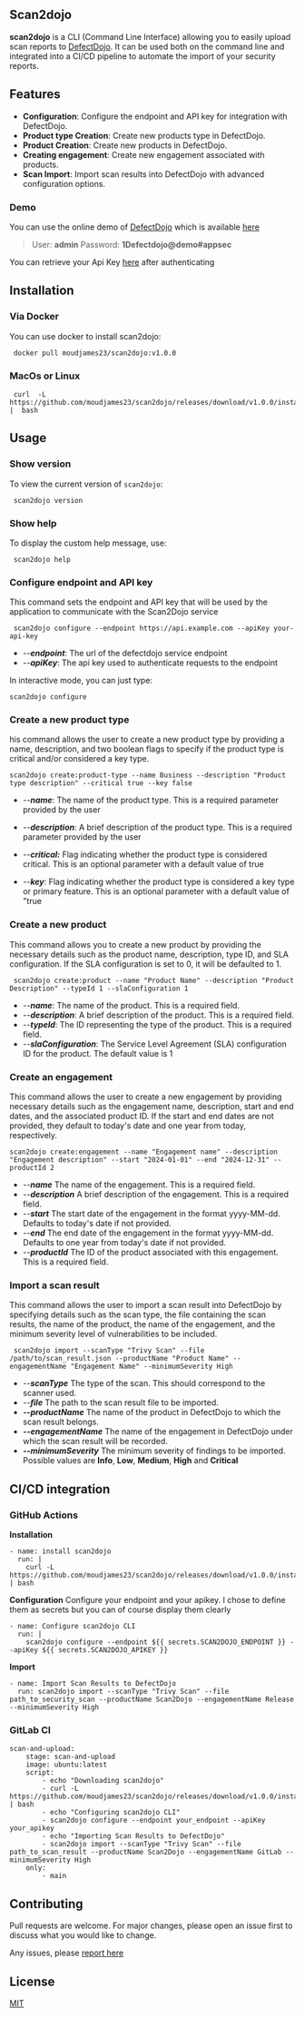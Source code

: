 

## Scan2dojo
**scan2dojo** is a CLI (Command Line Interface) allowing you to easily upload scan reports to [DefectDojo](https://github.com/DefectDojo/django-DefectDojo). It can be used both on the command line and integrated into a CI/CD pipeline to automate the import of your security reports.

## Features

- **Configuration**: Configure the endpoint and API key for integration with DefectDojo.
- **Product type Creation**: Create new products type in DefectDojo.
-  **Product Creation**: Create new products in DefectDojo.
- **Creating engagement**: Create new engagement associated with products.
- **Scan Import**: Import scan results into DefectDojo with advanced configuration options.

### Demo
You can use the online demo of [DefectDojo](https://hub.docker.com/r/defectdojo/defectdojo-django) which is available [here](https://demo.defectdojo.org/)

> User: **admin**
> Password: **1Defectdojo@demo#appsec**

You can retrieve your Api Key [here](https://demo.defectdojo.org/api/key-v2) after authenticating

## Installation

### Via Docker

You can use docker to install scan2dojo:


     docker pull moudjames23/scan2dojo:v1.0.0

### MacOs or Linux


     curl  -L  https://github.com/moudjames23/scan2dojo/releases/download/v1.0.0/install.sh  |  bash 


## Usage

### Show version

To view the current version of `scan2dojo`:


     scan2dojo version  

### Show help

To display the custom help message, use:


     scan2dojo help  

### Configure endpoint and API key

This command sets the endpoint and API key that will be used by the application to communicate with the Scan2Dojo service


     scan2dojo configure --endpoint https://api.example.com --apiKey your-api-key

- --***endpoint***: The url of the defectdojo service endpoint
-  --***apiKey***: The api key used to authenticate requests to the endpoint

In interactive mode, you can just type:

    scan2dojo configure


### Create a new product  type
his command allows the user to create a new product type by providing a name,  description, and two boolean flags to specify if the product type is critical and/or considered a key type.

    scan2dojo create:product-type --name Business --description "Product type description" --critical true --key false

- --***name***: The name of the product type. This is a required parameter provided by the user

- --***description***: A brief description of the product type. This is a required parameter provided by the user

- --***critical:*** Flag indicating whether the product type is considered critical. This is an optional parameter  with a default value of true
-  --***key***: Flag indicating whether the product type is considered a key type or primary feature. This is an optional parameter with a default value of "true

### Create a new product

This command allows you to create a new product by providing the necessary details  such as the product name, description, type ID, and SLA configuration. If the SLA  configuration is set to 0, it will be defaulted to 1.


     scan2dojo create:product --name "Product Name" --description "Product Description" --typeId 1 --slaConfiguration 1  



- --***name***: The name of the product. This is a required field.
- --***description***: A brief description of the product. This is a required field.
- --***typeId***: The ID representing the type of the product. This is a required field.
- --***slaConfiguration***: The Service Level Agreement (SLA) configuration ID for the product. The default value is 1

### Create an engagement

This command allows the user to create a new engagement by providing necessary details such as the engagement name, description, start and end dates, and the associated product ID. If the start and end dates are not provided, they default to today's date and one year from today, respectively.



    scan2dojo create:engagement --name "Engagement name" --description "Engagement description" --start "2024-01-01" --end "2024-12-31" --productId 2

- --***name*** The name of the engagement. This is a required field.
- --***description*** A brief description of the engagement. This is a required field.
- --***start*** The start date of the engagement in the format yyyy-MM-dd. Defaults to today's date if not provided.
- --***end*** The end date of the engagement in the format yyyy-MM-dd. Defaults to one year from today's date if not provided.
- --***productId*** The ID of the product associated with this engagement. This is a required field.



### Import a scan result

This command allows the user to import a scan result into DefectDojo by specifying details such as the scan type, the file containing the scan results, the name of the product, the name of the engagement, and the minimum severity level of vulnerabilities to be included.


     scan2dojo import --scanType "Trivy Scan" --file /path/to/scan_result.json --productName "Product Name" --engagementName "Engagement Name" --minimumSeverity High  

- --***scanType*** The type of the scan. This should correspond to the scanner used.
- --***file*** The path to the scan result file to be imported.
- ***--productName*** The name of the product in DefectDojo to which the scan result belongs.
- ***--engagementName*** The name of the engagement in DefectDojo under which the scan result will be recorded.
- ***--minimumSeverity*** The minimum severity of findings to be imported. Possible values are **Info**, **Low**, **Medium**, **High**
  and **Critical**

## CI/CD integration

### GitHub Actions
**Installation**

    - name: install scan2dojo
      run: |
        curl -L https://github.com/moudjames23/scan2dojo/releases/download/v1.0.0/install.sh | bash

**Configuration**
Configure your endpoint and your apikey. I chose to define them as secrets but you can of course display them clearly

    - name: Configure scan2dojo CLI
      run: |
        scan2dojo configure --endpoint ${{ secrets.SCAN2DOJO_ENDPOINT }} --apiKey ${{ secrets.SCAN2DOJO_APIKEY }}

**Import**

    - name: Import Scan Results to DefectDojo 
      run: scan2dojo import --scanType "Trivy Scan" --file path_to_security_scan --productName Scan2Dojo --engagementName Release --minimumSeverity High


### GitLab CI



    scan-and-upload:
	    stage: scan-and-upload
	    image: ubuntu:latest
	    script:
		    - echo "Downloading scan2dojo"
		    - curl -L https://github.com/moudjames23/scan2dojo/releases/download/v1.0.0/install.sh | bash
		    - echo "Configuring scan2dojo CLI"
		    - scan2dojo configure --endpoint your_endpoint --apiKey your_apikey
		    - echo "Importing Scan Results to DefectDojo"
		    - scan2dojo import --scanType "Trivy Scan" --file path_to_scan_result --productName Scan2Dojo --engagementName GitLab --minimumSeverity High
	    only:
	        - main


## Contributing
Pull requests are welcome. For major changes, please open an issue first to discuss what you would like to change.

Any issues, please [report here](https://github.com/moudjames23/scan2dojo/issues)

## License
[MIT](https://choosealicense.com/licenses/mit/)

